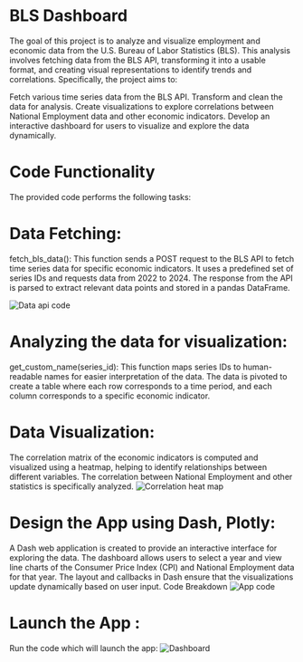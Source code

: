 # BLS Dashboard

The goal of this project is to analyze and visualize employment and economic data from the U.S. Bureau of Labor Statistics (BLS). This analysis involves fetching data from the BLS API, transforming it into a usable format, and creating visual representations to identify trends and correlations. Specifically, the project aims to:

Fetch various time series data from the BLS API.
Transform and clean the data for analysis.
Create visualizations to explore correlations between National Employment data and other economic indicators.
Develop an interactive dashboard for users to visualize and explore the data dynamically.


# Code Functionality
The provided code performs the following tasks:

# Data Fetching:

fetch_bls_data(): This function sends a POST request to the BLS API to fetch time series data for specific economic indicators. It uses a predefined set of series IDs and requests data from 2022 to 2024.
The response from the API is parsed to extract relevant data points and stored in a pandas DataFrame.

![Data api code](https://github.com/samipdk/BLS_Dashboard/assets/137905918/29d222ad-6491-4998-ab1c-77b95fd73eac)

# Analyzing the data for visualization:

get_custom_name(series_id): This function maps series IDs to human-readable names for easier interpretation of the data.
The data is pivoted to create a table where each row corresponds to a time period, and each column corresponds to a specific economic indicator.



# Data Visualization:

The correlation matrix of the economic indicators is computed and visualized using a heatmap, helping to identify relationships between different variables.
The correlation between National Employment and other statistics is specifically analyzed.
![Correlation heat map](https://github.com/samipdk/BLS_Dashboard/assets/137905918/298ab9e3-5a81-45cd-a4b4-94b20e2f2e5c)

# Design the App using Dash, Plotly:

A Dash web application is created to provide an interactive interface for exploring the data.
The dashboard allows users to select a year and view line charts of the Consumer Price Index (CPI) and National Employment data for that year.
The layout and callbacks in Dash ensure that the visualizations update dynamically based on user input.
Code Breakdown
![App code](https://github.com/samipdk/BLS_Dashboard/assets/137905918/67675357-30ba-4c43-9183-a76708fdfb3d)

# Launch the App :
Run the code which will launch the app:
![Dashboard](https://github.com/samipdk/BLS_Dashboard/assets/137905918/a3bf811b-5c07-4e5d-b08b-c5d4b9ebb657)

